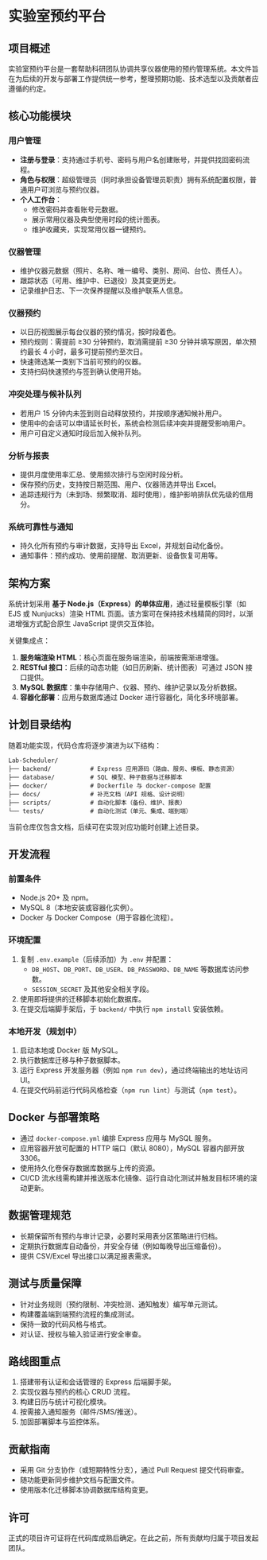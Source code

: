 # 实验室预约平台

## 项目概述
实验室预约平台是一套帮助科研团队协调共享仪器使用的预约管理系统。本文件旨在为后续的开发与部署工作提供统一参考，整理预期功能、技术选型以及贡献者应遵循的约定。

## 核心功能模块
### 用户管理
- **注册与登录**：支持通过手机号、密码与用户名创建账号，并提供找回密码流程。
- **角色与权限**：超级管理员（同时承担设备管理员职责）拥有系统配置权限，普通用户可浏览与预约仪器。
- **个人工作台**：
  - 修改密码并查看账号元数据。
  - 展示常用仪器及典型使用时段的统计图表。
  - 维护收藏夹，实现常用仪器一键预约。

### 仪器管理
- 维护仪器元数据（照片、名称、唯一编号、类别、房间、台位、责任人）。
- 跟踪状态（可用、维护中、已退役）及其变更历史。
- 记录维护日志、下一次保养提醒以及维护联系人信息。

### 仪器预约
- 以日历视图展示每台仪器的预约情况，按时段着色。
- 预约规则：需提前 ≥30 分钟预约，取消需提前 ≥30 分钟并填写原因，单次预约最长 4 小时，最多可提前预约至次日。
- 快速筛选某一类别下当前可预约的仪器。
- 支持扫码快速预约与签到确认使用开始。

### 冲突处理与候补队列
- 若用户 15 分钟内未签到则自动释放预约，并按顺序通知候补用户。
- 使用中的会话可以申请延长时长，系统会检测后续冲突并提醒受影响用户。
- 用户可自定义通知时段后加入候补队列。

### 分析与报表
- 提供月度使用率汇总、使用频次排行与空闲时段分析。
- 保存预约历史，支持按日期范围、用户、仪器筛选并导出 Excel。
- 追踪违规行为（未到场、频繁取消、超时使用），维护影响排队优先级的信用分。

### 系统可靠性与通知
- 持久化所有预约与审计数据，支持导出 Excel，并规划自动化备份。
- 通知事件：预约成功、使用前提醒、取消更新、设备恢复可用等。

## 架构方案
系统计划采用 **基于 Node.js（Express）的单体应用**，通过轻量模板引擎（如 EJS 或 Nunjucks）渲染 HTML 页面。该方案可在保持技术栈精简的同时，以渐进增强方式配合原生 JavaScript 提供交互体验。

关键集成点：
1. **服务端渲染 HTML**：核心页面在服务端渲染，前端按需渐进增强。
2. **RESTful 接口**：后续的动态功能（如日历刷新、统计图表）可通过 JSON 接口提供。
3. **MySQL 数据库**：集中存储用户、仪器、预约、维护记录以及分析数据。
4. **容器化部署**：应用与数据库通过 Docker 进行容器化，简化多环境部署。

## 计划目录结构
随着功能实现，代码仓库将逐步演进为以下结构：
```
Lab-Scheduler/
├── backend/           # Express 应用源码（路由、服务、模板、静态资源）
├── database/          # SQL 模型、种子数据与迁移脚本
├── docker/            # Dockerfile 与 docker-compose 配置
├── docs/              # 补充文档（API 规格、设计说明）
├── scripts/           # 自动化脚本（备份、维护、报表）
└── tests/             # 自动化测试（单元、集成、端到端）
```
当前仓库仅包含文档，后续可在实现对应功能时创建上述目录。

## 开发流程
### 前置条件
- Node.js 20+ 及 npm。
- MySQL 8（本地安装或容器化实例）。
- Docker 与 Docker Compose（用于容器化流程）。

### 环境配置
1. 复制 `.env.example`（后续添加）为 `.env` 并配置：
   - `DB_HOST`、`DB_PORT`、`DB_USER`、`DB_PASSWORD`、`DB_NAME` 等数据库访问参数。
   - `SESSION_SECRET` 及其他安全相关字段。
2. 使用即将提供的迁移脚本初始化数据库。
3. 在提交后端脚手架后，于 `backend/` 中执行 `npm install` 安装依赖。

### 本地开发（规划中）
1. 启动本地或 Docker 版 MySQL。
2. 执行数据库迁移与种子数据脚本。
3. 运行 Express 开发服务器（例如 `npm run dev`），通过终端输出的地址访问 UI。
4. 在提交代码前运行代码风格检查（`npm run lint`）与测试（`npm test`）。

## Docker 与部署策略
- 通过 `docker-compose.yml` 编排 Express 应用与 MySQL 服务。
- 应用容器开放可配置的 HTTP 端口（默认 8080），MySQL 容器内部开放 3306。
- 使用持久化卷保存数据库数据与上传的资源。
- CI/CD 流水线需构建并推送版本化镜像、运行自动化测试并触发目标环境的滚动更新。

## 数据管理规范
- 长期保留所有预约与审计记录，必要时采用表分区策略进行归档。
- 定期执行数据库自动备份，并安全存储（例如每晚导出压缩备份）。
- 提供 CSV/Excel 导出接口以满足报表需求。

## 测试与质量保障
- 针对业务规则（预约限制、冲突检测、通知触发）编写单元测试。
- 构建覆盖端到端预约流程的集成测试。
- 保持一致的代码风格与格式。
- 对认证、授权与输入验证进行安全审查。

## 路线图重点
1. 搭建带有认证和会话管理的 Express 后端脚手架。
2. 实现仪器与预约的核心 CRUD 流程。
3. 构建日历与统计可视化模块。
4. 按需接入通知服务（邮件/SMS/推送）。
5. 加固部署脚本与监控体系。

## 贡献指南
- 采用 Git 分支协作（或短期特性分支），通过 Pull Request 提交代码审查。
- 随功能更新同步维护文档与配置文件。
- 使用版本化迁移脚本协调数据库结构变更。

## 许可
正式的项目许可证将在代码库成熟后确定。在此之前，所有贡献均归属于项目发起团队。
